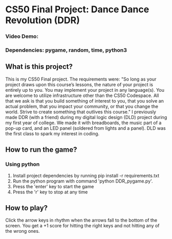 # CS50 Final Project: Dance Dance Revolution (DDR)
### Video Demo: 
### Dependencies: pygame, random, time, python3

## What is this project?
This is my CS50 Final project. The requirements were: "So long as your project draws upon this course’s lessons, the nature of your project is entirely up to you. You may implement your project in any language(s). You are welcome to utilize infrastructure other than the CS50 Codespace. All that we ask is that you build something of interest to you, that you solve an actual problem, that you impact your community, or that you change the world. Strive to create something that outlives this course."
I previously made DDR (with a friend) during my digital logic design (DLD) project during my first year of college. We made it with breadboards, the music part of a pop-up card, and an LED panel (soldered from lights and a panel). DLD was the first class to spark my interest in coding.

## How to run the game?
### Using python
1. Install project dependencies by running pip install -r requirements.txt
2. Run the python program with command 'python DDR_pygame.py'.
3. Press the 'enter' key to start the game
4. Press the 'r' key to stop at any time

## How to play?
Click the arrow keys in rhythm when the arrows fall to the bottom of the screen.
You get a +1 score for hitting the right keys and not hitting any of the wrong ones.
